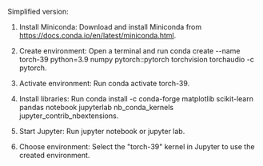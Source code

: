 Simplified version:

1. Install Miniconda: Download and install Miniconda from https://docs.conda.io/en/latest/miniconda.html.

2. Create environment: Open a terminal and run conda create --name torch-39 python=3.9 numpy pytorch::pytorch torchvision torchaudio -c pytorch.

3. Activate environment: Run conda activate torch-39.

4. Install libraries: Run conda install -c conda-forge matplotlib scikit-learn pandas notebook jupyterlab nb_conda_kernels jupyter_contrib_nbextensions.

5. Start Jupyter: Run jupyter notebook or jupyter lab.

6. Choose environment: Select the "torch-39" kernel in Jupyter to use the created environment.
